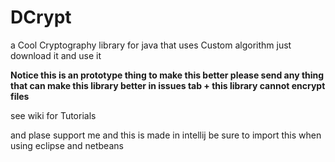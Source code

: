 # DCrypt
a Cool Cryptography library for java that uses Custom algorithm
just download it and use it

**Notice this is an prototype thing to make this better please send any thing that can make this library better in issues tab + this library cannot encrypt files**

see wiki for Tutorials

and plase support me and this is made in intellij be sure to import this when using eclipse and netbeans
